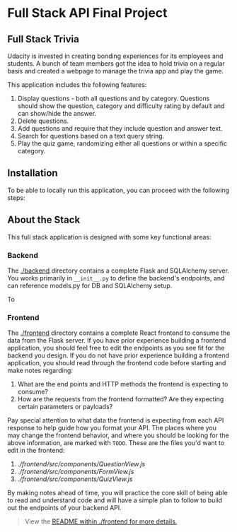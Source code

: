 # Full Stack API Final Project


## Full Stack Trivia

Udacity is invested in creating bonding experiences for its employees and students. A bunch of team members got the idea to hold trivia on a regular basis and created a webpage to manage the trivia app and play the game.

This application includes the following features:

1. Display questions - both all questions and by category. Questions should show the question, category and difficulty rating by default and can show/hide the answer.
2. Delete questions.
3. Add questions and require that they include question and answer text.
4. Search for questions based on a text query string.
5. Play the quiz game, randomizing either all questions or within a specific category.

## Installation

To be able to locally run this application, you can proceed with the following steps:

## About the Stack

This full stack application is designed with some key functional areas:

### Backend
The [./backend](https://github.com/udacity/FSND/blob/master/projects/02_trivia_api/starter/backend/README.md) directory contains a complete Flask and SQLAlchemy server. You works primarily in `__init__.py` to define the backend's endpoints, and can reference models.py for DB and SQLAlchemy setup.

To 


### Frontend

The [./frontend](https://github.com/udacity/FSND/blob/master/projects/02_trivia_api/starter/frontend/README.md) directory contains a complete React frontend to consume the data from the Flask server. If you have prior experience building a frontend application, you should feel free to edit the endpoints as you see fit for the backend you design. If you do not have prior experience building a frontend application, you should read through the frontend code before starting and make notes regarding:

1. What are the end points and HTTP methods the frontend is expecting to consume?
2. How are the requests from the frontend formatted? Are they expecting certain parameters or payloads? 

Pay special attention to what data the frontend is expecting from each API response to help guide how you format your API. The places where you may change the frontend behavior, and where you should be looking for the above information, are marked with `TODO`. These are the files you'd want to edit in the frontend:

1. *./frontend/src/components/QuestionView.js*
2. *./frontend/src/components/FormView.js*
3. *./frontend/src/components/QuizView.js*


By making notes ahead of time, you will practice the core skill of being able to read and understand code and will have a simple plan to follow to build out the endpoints of your backend API. 



>View the [README within ./frontend for more details.](./frontend/README.md)
